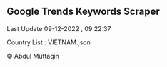 

## Google Trends Keywords Scraper 
 
Last Update 09-12-2022 , 09:22:37

Country List :
VIETNAM.json



© Abdul Muttaqin 
